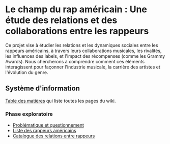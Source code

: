 # Le champ du rap américain : Une étude des relations et des collaborations entre les rappeurs

Ce projet vise à étudier les relations et les dynamiques sociales entre les rappeurs américains, à travers leurs collaborations musicales, les rivalités, les influences des labels, et l'impact des récompenses (comme les Grammy Awards). Nous chercherons à comprendre comment ces éléments interagissent pour façonner l'industrie musicale, la carrière des artistes et l'évolution du genre.

## Système d'information

[Table des matières](Table_des_pages.md) qui liste toutes les pages du wiki.

### Phase exploratoire

* [Problématique et questionnement](Problematique-Questionnement.md)
* [Liste des rappeurs américains](Listes-des-rappeurs.md)
* [Catalogue des relations entre rappeurs](Catalogue-des-relations.md)

